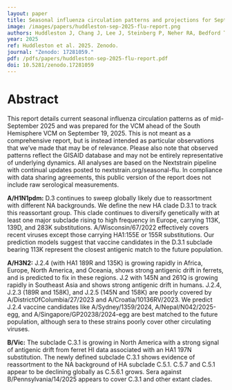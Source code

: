 ```yaml
---
layout: paper
title: Seasonal influenza circulation patterns and projections for September 2025 to September 2026
image: /images/papers/huddleston-sep-2025-flu-report.png
authors: Huddleston J, Chang J, Lee J, Steinberg P, Neher RA, Bedford T.
year: 2025
ref: Huddleston et al. 2025. Zenodo.
journal: "Zenodo: 17281059."
pdf: /pdfs/papers/huddleston-sep-2025-flu-report.pdf
doi: 10.5281/zenodo.17281059
---
```


# Abstract

This report details current seasonal influenza circulation patterns as of mid-September 2025 and was prepared for the VCM ahead of the South Hemisphere VCM on September 19, 2025. This is not meant as a comprehensive report, but is instead intended as particular observations that we’ve made that may be of relevance. Please also note that observed patterns reflect the GISAID database and may not be entirely representative of underlying dynamics. All analyses are based on the Nextstrain pipeline with continual updates posted to nextstrain.org/seasonal-flu. In compliance with data sharing agreements, this public version of the report does not include raw serological measurements.

**A/H1N1pdm:** D.3 continues to sweep globally likely due to reassortment with different NA backgrounds. We define the new HA clade D.3.1 to track this reassortant group. This clade continues to diversify genetically with at least one major subclade rising to high frequency in Europe, carrying 113K, 139D, and 283K substitutions. A/Wisconsin/67/2022 effectively covers recent viruses except those carrying HA1:155E or 155R substitutions. Our prediction models suggest that vaccine candidates in the D.3.1 subclade bearing 113K represent the closest antigenic match to the future population.

**A/H3N2:** J.2.4 (with HA1 189R and 135K) is growing rapidly in Africa, Europe, North America, and Oceania, shows strong antigenic drift in ferrets, and is predicted to fix in these regions. J.2 with 145N and 261Q is growing rapidly in Southeast Asia and shows strong antigenic drift in humans. J.2.4, J.2.3 (189R and 158K), and J.2.5 (145N and 158K) are poorly covered by A/DistrictOfColumbia/27/2023 and A/Croatia/10136RV/2023. We predict J.2.4 vaccine candidates like A/Sydney/1359/2024, A/Nepal/N042/2025-egg, and A/Singapore/GP20238/2024-egg are best matched to the future population, although sera to these strains poorly cover other circulating viruses.

**B/Vic:** The subclade C.3.1 is growing in North America with a strong signal of antigenic drift from ferret HI data associated with an HA1 197N substitution. The newly defined subclade C.3.1 shows evidence of reassortment to the NA background of HA subclade C.5.1. C.5.7 and C.5.1 appear to be declining globally as C.5.6.1 grows. Sera against B/Pennsylvania/14/2025 appears to cover C.3.1 and other extant clades.
